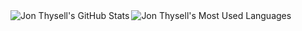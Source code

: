 <div align="center">
<img align="left" alt="Jon Thysell's GitHub Stats" src="https://github-readme-stats.asklar.vercel.app/api?username=jonthysell&show_icons=true&count_private=true&include_all_commits=true&hide_border=true" />
  <img align="left" alt="Jon Thysell's Most Used Languages" src="https://github-readme-stats.asklar.vercel.app/api/top-langs?username=jonthysell&layout=compact&hide_border=true" />
</div>
